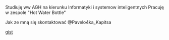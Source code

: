 Studiuję ww AGH na kierunku Informatyki i systemow inteligentnych
Pracuję w  zespole "Hot Water Bottle"

Jak ze mną się skontaktować @Pavelo4ka_Kapitsa

[gist](https://github.com/pavelo4ka/pavelo4ka.github.io)
